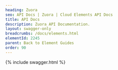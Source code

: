 ```yaml
---
heading: Zuora
seo: API Docs | Zuora | Cloud Elements API Docs
title: API Docs
description: Zuora API Documentation.
layout: swagger-only
breadcrumbs: /docs/elements.html
elementId: 2245
parent: Back to Element Guides
order: 90
---
```


{% include swagger.html %}
